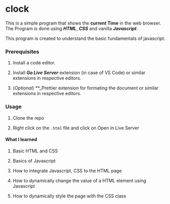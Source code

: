# clock

This is a simple program that shows the **current Time** in the web browser. The Program is done using ***HTML***, ***CSS*** and vanilla ***Javascript***.

This program is created to understand the basic fundamentals of javascript.

### Prerequisites
1. Install a code editor.

2. Install **_Go Live Server_** extension (in case of VS Code) or similar extensions in respective editors.

3. (_Optional_) **_Prettier extension for formating the document or similar extensions in respective editors.

### Usage

1. Clone the repo

2. Right click on the `.html` file and click on Open in Live Server


#### What I learned

1. Basic HTML and CSS

2. Basics of Javascript

3. How to integrate Javascript, CSS to the HTML page

4. How to dynamically change the value of a HTML element using Javascript

5. How to dynamically style the page with the CSS class
